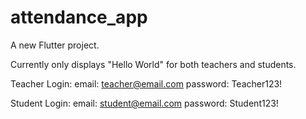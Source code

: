 # attendance_app

A new Flutter project.

Currently only displays "Hello World" for both teachers and students.

Teacher Login:
email: teacher@email.com
password: Teacher123!

Student Login:
email: student@email.com
password: Student123!
